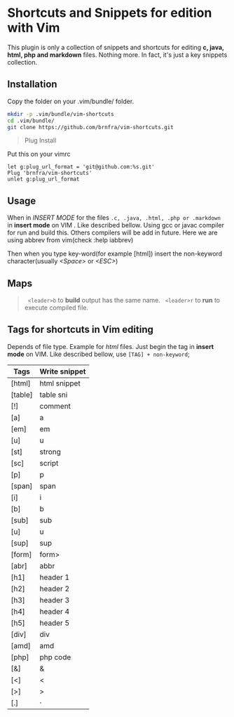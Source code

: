 # Shortcuts and Snippets for edition with Vim

This plugin is only a collection of snippets and shortcuts for editing **c, java, html, php and markdown** files. Nothing more. In fact, it's just a key
snippets collection.

## Installation

Copy the folder on your .vim/bundle/ folder.


```bash
mkdir -p .vim/bundle/vim-shortcuts
cd .vim/bundle/
git clone https://github.com/brnfra/vim-shortcuts.git

```

>Plug Install

Put this on your vimrc

```.vim
let g:plug_url_format = 'git@github.com:%s.git'
Plug 'brnfra/vim-shortcuts'
unlet g:plug_url_format
```

## Usage
 
When in *INSERT MODE* for the files ```.c, .java, .html, .php or .markdown ``` in **insert mode** on VIM . Like described bellow. 
Using gcc or javac compiler for run and build this. Others compilers will be add in future.
Here we are using abbrev from vim(check :help iabbrev)

Then when you type key-word(for example [html]) insert the non-keyword character(usually _\<Space\>_ or _\<ESC\>_)

## Maps 

> ``` <leader>b``` to **build**  output has the same name.
> ``` <leader>r``` to **run** to execute compiled file.

## Tags for shortcuts in Vim editing

Depends of file type. Example for _html_ files.
Just begin the tag in **insert mode** on VIM. Like described bellow, use `[TAG] + non-keyword`;
 
| Tags    | Write snippet |
| ---     | ---           |
| [html]  | html snippet  |
| [table] | table sni     |
| [!]     | comment       |
| [a]     | a             |
| [em]    | em            |
| [u]     | u             |
| [st]    | strong        |
| [sc]    | script        |
| [p]     | p             |
| [span]  | span          |
| [i]     | i             |
| [b]     | b             |
| [sub]   | sub           |
| [u]     | u             |
| [sup]   | sup           |
| [form]  | form>         |
| [abr]   | abbr          |
| [h1]    | header 1      |
| [h2]    | header 2      |
| [h3]    | header 3      |
| [h4]    | header 4      |
| [h5]    | header 5      |
| [div]   | div           |
| [amd]   | amd           |
| [php]   | php code      |
| [&]     | &amp;         |
| [<]     | &lt;          |
| [>]     | &gt;          |
| [.]     | &middot;      |

